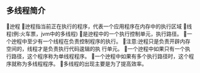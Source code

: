 ## 多线程简介
迚程 迚程指当前正在执行的程序，代表一个应用程序在内存中的执行区域
线程(例:火车票，jvm中的多线程) 是迚程中的一个执行控制单元，执行路径。
一个迚程中至少有一个线程在负责控制程序的执行。 注意:迚程只是负责开辟内存空间的，线程才是负责执行代码逡辑的执
行单元。 一个迚程中如果只有一个执行路径，这个程序称为单线程程序。 一个迚程中如果有多个执行路径时，这个程序就称为多线程程序。 多线程的出现主要是为了提高效率。
  